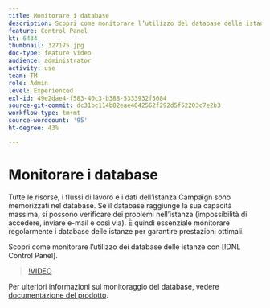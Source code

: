 ```yaml
---
title: Monitorare i database
description: Scopri come monitorare l’utilizzo del database delle istanze.
feature: Control Panel
kt: 6434
thumbnail: 327175.jpg
doc-type: feature video
audience: administrator
activity: use
team: TM
role: Admin
level: Experienced
exl-id: 49e2dae4-f583-40c3-b388-5333932f5084
source-git-commit: dc31bc114b82eae4042562f292d5f52203c7e2b3
workflow-type: tm+mt
source-wordcount: '95'
ht-degree: 43%

---
```


# Monitorare i database

Tutte le risorse, i flussi di lavoro e i dati dell’istanza Campaign sono memorizzati nel database. Se il database raggiunge la sua capacità massima, si possono verificare dei problemi nell’istanza (impossibilità di accedere, inviare e-mail e così via). È quindi essenziale monitorare regolarmente i database delle istanze per garantire prestazioni ottimali.

Scopri come monitorare l’utilizzo dei database delle istanze con [!DNL Control Panel].

>[!VIDEO](https://video.tv.adobe.com/v/327175?quality=12)

Per ulteriori informazioni sul monitoraggio del database, vedere [documentazione del prodotto](https://experienceleague.adobe.com/docs/control-panel/using/performance-monitoring/database-monitoring/database-monitoring.html?lang=en).
